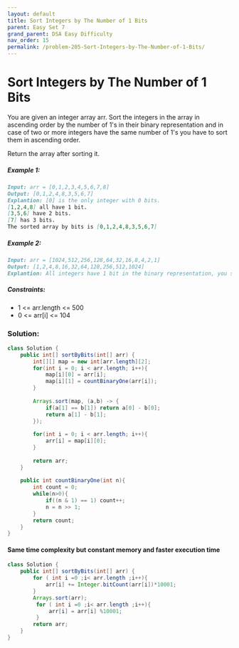 ```yaml
---
layout: default
title: Sort Integers by The Number of 1 Bits
parent: Easy Set 7
grand_parent: DSA Easy Difficulty
nav_order: 15
permalink: /problem-205-Sort-Integers-by-The-Number-of-1-Bits/
---
```

# Sort Integers by The Number of 1 Bits

You are given an integer array arr. Sort the integers in the array in ascending order by the number of 1's in their binary representation and in case of two or more integers have the same number of 1's you have to sort them in ascending order.

Return the array after sorting it.

##### Example 1:
```markdown
Input: arr = [0,1,2,3,4,5,6,7,8]
Output: [0,1,2,4,8,3,5,6,7]
Explantion: [0] is the only integer with 0 bits.
[1,2,4,8] all have 1 bit.
[3,5,6] have 2 bits.
[7] has 3 bits.
The sorted array by bits is [0,1,2,4,8,3,5,6,7]
```

##### Example 2:
```markdown
Input: arr = [1024,512,256,128,64,32,16,8,4,2,1]
Output: [1,2,4,8,16,32,64,128,256,512,1024]
Explantion: All integers have 1 bit in the binary representation, you should just sort them in ascending order.
```

##### Constraints:
* 1 <= arr.length <= 500
* 0 <= arr[i] <= 104

### Solution:
```java
class Solution {
    public int[] sortByBits(int[] arr) {
        int[][] map = new int[arr.length][2];
        for(int i = 0; i < arr.length; i++){
            map[i][0] = arr[i];
            map[i][1] = countBinaryOne(arr[i]);
        }
        
        Arrays.sort(map, (a,b) -> {
            if(a[1] == b[1]) return a[0] - b[0];
            return a[1] - b[1];
        });
        
        for(int i = 0; i < arr.length; i++){
            arr[i] = map[i][0];
        }
        
        return arr;
    }
    
    public int countBinaryOne(int n){
        int count = 0;
        while(n>0){
            if((n & 1) == 1) count++;
            n = n >> 1;
        }
        return count;
    }
}
```
#### Same time complexity but constant memory and faster execution time 
```java
class Solution {
    public int[] sortByBits(int[] arr) {
        for ( int i =0 ;i< arr.length ;i++){
            arr[i] += Integer.bitCount(arr[i])*10001;
        }
        Arrays.sort(arr);
         for ( int i =0 ;i< arr.length ;i++){
             arr[i] = arr[i] %10001;
         }
        return arr;
    }
}

```